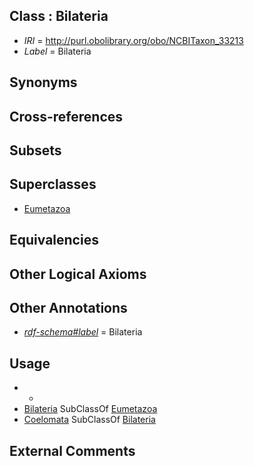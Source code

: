 
## Class : Bilateria

 * *IRI* = http://purl.obolibrary.org/obo/NCBITaxon_33213
 * *Label* = Bilateria

## Synonyms


## Cross-references


## Subsets


## Superclasses

 * [Eumetazoa](../../NCBITaxon/72/NCBITaxon_6072.md)

## Equivalencies


## Other Logical Axioms


## Other Annotations

 * *[rdf-schema#label](../../el/rdf-schema#label.md)* = Bilateria

## Usage

 * -
 * [Bilateria](../../NCBITaxon/13/NCBITaxon_33213.md) SubClassOf [Eumetazoa](../../NCBITaxon/72/NCBITaxon_6072.md)
 * [Coelomata](../../NCBITaxon/16/NCBITaxon_33316.md) SubClassOf [Bilateria](../../NCBITaxon/13/NCBITaxon_33213.md)

## External Comments

